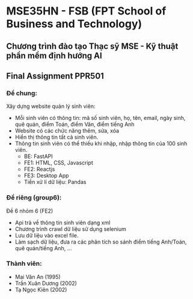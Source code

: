 # MSE35HN - FSB (FPT School of Business and Technology)
Chương trình đào tạo Thạc sỹ MSE - Kỹ thuật phần mềm định hướng AI
---
## Final Assignment PPR501
### **Đề chung:**
Xây dựng website quản lý sinh viên:
- Mỗi sinh viên có thông tin: mã số sinh viên, họ,
tên, email, ngày sinh, quê quán, điểm Toán, điểm
Văn, điểm tiếng Anh
- Website có các chức năng thêm, sửa, xóa
- Hiển thị thông tin tất cả sinh viên.
- Thông tin sinh viên có thể thiếu khi nhập, nhập
thông tin của 100 sinh viên.
    - BE: FastAPI
    - FE1: HTML, CSS, Javascript
    - FE2: Reactjs
    - FE3: Desktop App
    - Tiền xử lí dữ liệu: Pandas
  
### **Đề riêng (group6):**
Đề 6 nhóm 6 (FE2)
- Api trả về thông tin sinh viên dạng xml
- Chương trình crawl dữ liệu sử dụng selenium
- Lưu dữ liệu vào excel file.
- Làm sạch dữ liệu, đưa ra các phân tích so sánh điểm
tiếng Anh/Toán, quê quán/tiếng Anh, ...

### Thành viên:
- Mai Văn An (1995)
- Trần Xuân Dương (2002) 
- Tạ Ngọc Kiên (2002)